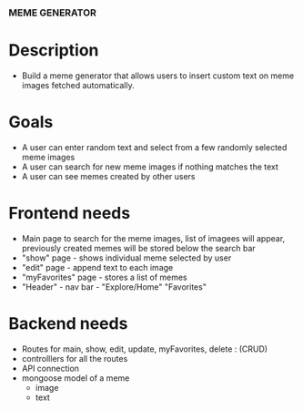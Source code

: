 ### MEME GENERATOR

# Description
- Build a meme generator that allows users to insert custom text on meme images fetched automatically.

# Goals
- A user can enter random text and select from a few randomly selected meme images
- A user can search for new meme images if nothing matches the text
- A user can see memes created by other users

# Frontend needs
 - Main page to search for the meme images, list of imagees will appear, previously created memes will be stored below the search bar
 - "show" page - shows individual meme selected by user
 - "edit" page - append text to each image
 - "myFavorites" page - stores a list of memes
 - "Header" - nav bar - "Explore/Home" "Favorites"

 # Backend needs 
  - Routes for main, show, edit, update, myFavorites, delete : (CRUD)
  - controlllers for all the routes
  - API connection
  - mongoose model of a meme
    - image
    - text
